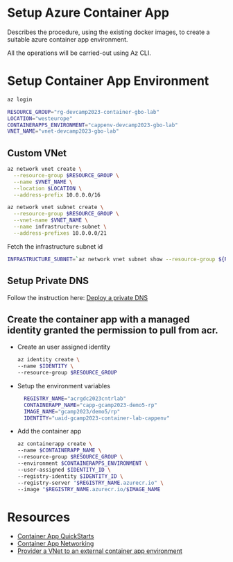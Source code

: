 # Setup Azure Container App

Describes the procedure, using the existing docker images, to create a suitable azure container app environment.

All the operations will be carried-out using Az CLI.

# Setup Container App Environment

```bash
az login
```

```bash
RESOURCE_GROUP="rg-devcamp2023-container-gbo-lab"
LOCATION="westeurope"
CONTAINERAPPS_ENVIRONMENT="cappenv-devcamp2023-gbo-lab"
VNET_NAME="vnet-devcamp2023-gbo-lab"
```
## Custom VNet
```bash
az network vnet create \
  --resource-group $RESOURCE_GROUP \
  --name $VNET_NAME \
  --location $LOCATION \
  --address-prefix 10.0.0.0/16
```

```bash
az network vnet subnet create \
  --resource-group $RESOURCE_GROUP \
  --vnet-name $VNET_NAME \
  --name infrastructure-subnet \
  --address-prefixes 10.0.0.0/21
```

Fetch the infrastructure subnet id
```bash
INFRASTRUCTURE_SUBNET=`az network vnet subnet show --resource-group ${RESOURCE_GROUP} --vnet-name $VNET_NAME --name infrastructure-subnet --query "id" -o tsv | tr -d '[:space:]'`
```

## Setup Private DNS 
Follow the instruction here: [Deploy a private DNS](https://learn.microsoft.com/en-us/azure/container-apps/vnet-custom?pivots=azure-cli&tabs=bash#deploy-with-a-private-dns)


## Create the container app with a managed identity granted the permission to pull from acr.

- Create an user assigned identity
  ```bash
  az identity create \
  --name $IDENTITY \
  --resource-group $RESOURCE_GROUP
  ```

- Setup the environment variables
  ```bash
    REGISTRY_NAME="acrgdc2023cntrlab"
    CONTAINERAPP_NAME="capp-gcamp2023-demo5-rp"
    IMAGE_NAME="gcamp2023/demo5/rp"
    IDENTITY="uaid-gcamp2023-container-lab-cappenv"
  ```

- Add the container app
    ```bash
    az containerapp create \
    --name $CONTAINERAPP_NAME \
    --resource-group $RESOURCE_GROUP \
    --environment $CONTAINERAPPS_ENVIRONMENT \
    --user-assigned $IDENTITY_ID \
    --registry-identity $IDENTITY_ID \
    --registry-server "$REGISTRY_NAME.azurecr.io" \
    --image "$REGISTRY_NAME.azurecr.io/$IMAGE_NAME
    ```

# Resources

- [Container App QuickStarts](https://learn.microsoft.com/en-us/azure/container-apps/get-started?tabs=bash)
- [Container App Networking](https://learn.microsoft.com/en-us/azure/container-apps/networking)
- [Provider a VNet to an external container app environment](https://learn.microsoft.com/en-us/azure/container-apps/vnet-custom?pivots=azure-portal&tabs=bash)